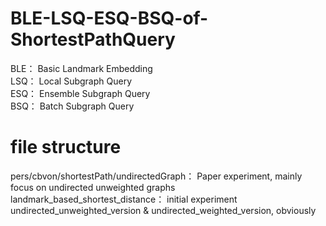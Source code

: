 # BLE-LSQ-ESQ-BSQ-of-ShortestPathQuery
BLE： Basic Landmark Embedding<br>
LSQ： Local Subgraph Query<br>
ESQ： Ensemble Subgraph Query<br>
BSQ： Batch Subgraph Query<br>

# file structure
pers/cbvon/shortestPath/undirectedGraph： Paper experiment, mainly focus on undirected unweighted graphs<br>
landmark_based_shortest_distance： initial experiment<br>
undirected_unweighted_version & undirected_weighted_version, obviously<br>
